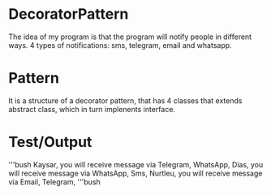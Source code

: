 # DecoratorPattern
The idea of my program is that the program will notify people in different ways. 4 types of notifications: sms, telegram, email and whatsapp.

# Pattern
It is a structure of a decorator pattern, that has 4 classes that extends abstract class, which in turn implenents interface.

# Test/Output
'''bush
Kaysar, you will receive message via Telegram, WhatsApp,
Dias, you will receive message via WhatsApp, Sms,
Nurtleu, you will receive message via Email, Telegram,
'''bush
